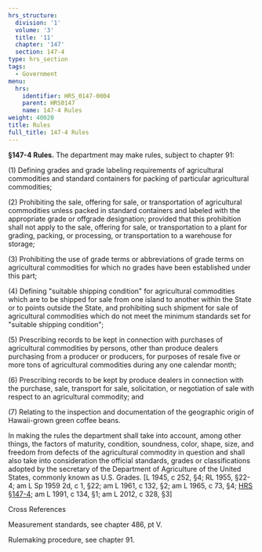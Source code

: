 ```yaml
---
hrs_structure:
  division: '1'
  volume: '3'
  title: '11'
  chapter: '147'
  section: 147-4
type: hrs_section
tags:
  - Government
menu:
  hrs:
    identifier: HRS_0147-0004
    parent: HRS0147
    name: 147-4 Rules
weight: 40020
title: Rules
full_title: 147-4 Rules
---
```

**§147-4 Rules.** The department may make rules, subject to chapter 91:

(1) Defining grades and grade labeling requirements of agricultural commodities and standard containers for packing of particular agricultural commodities;

(2) Prohibiting the sale, offering for sale, or transportation of agricultural commodities unless packed in standard containers and labeled with the appropriate grade or offgrade designation; provided that this prohibition shall not apply to the sale, offering for sale, or transportation to a plant for grading, packing, or processing, or transportation to a warehouse for storage;

(3) Prohibiting the use of grade terms or abbreviations of grade terms on agricultural commodities for which no grades have been established under this part;

(4) Defining "suitable shipping condition" for agricultural commodities which are to be shipped for sale from one island to another within the State or to points outside the State, and prohibiting such shipment for sale of agricultural commodities which do not meet the minimum standards set for "suitable shipping condition";

(5) Prescribing records to be kept in connection with purchases of agricultural commodities by persons, other than produce dealers purchasing from a producer or producers, for purposes of resale five or more tons of agricultural commodities during any one calendar month;

(6) Prescribing records to be kept by produce dealers in connection with the purchase, sale, transport for sale, solicitation, or negotiation of sale with respect to an agricultural commodity; and

(7) Relating to the inspection and documentation of the geographic origin of Hawaii-grown green coffee beans.

In making the rules the department shall take into account, among other things, the factors of maturity, condition, soundness, color, shape, size, and freedom from defects of the agricultural commodity in question and shall also take into consideration the official standards, grades or classifications adopted by the secretary of the Department of Agriculture of the United States, commonly known as U.S. Grades. [L 1945, c 252, §4; RL 1955, §22-4; am L Sp 1959 2d, c 1, §22; am L 1961, c 132, §2; am L 1965, c 73, §4; [HRS §147-4](/title-11/chapter-147/section-147-4/); am L 1991, c 134, §1; am L 2012, c 328, §3]

Cross References

Measurement standards, see chapter 486, pt V.

Rulemaking procedure, see chapter 91.